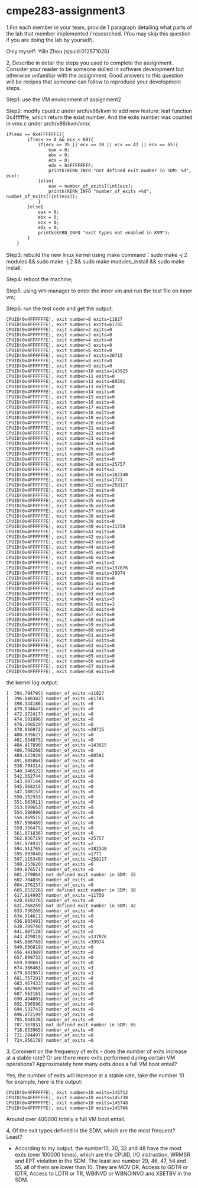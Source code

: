 # cmpe283-assignment3
1.For each member in your team, provide 1 paragraph detailing what parts of the lab that member implemented / researched. (You may skip this question if you are doing the lab by yourself). 

Only myself: Yilin Zhou (sjsuid:012571026)

2, Describe in detail the steps you used to complete the assignment. Consider your reader to be someone skilled in software development but otherwise unfamiliar with the assignment. Good answers to this question will be recipes that someone can follow to reproduce your development steps. 

Step1: use the VM environment of assignment2

Step2: modify cpuid.c under arch/x86/kvm to add new feature: leaf function 0x4ffffffe, which return the exist number. And the exits number was counted in vmx.c under arch/x86/kvm/vmx.

```
if(eax == 0x4FFFFFFE){
		if(ecx >= 0 && ecx < 69){
			if(ecx == 35 || ecx == 38 || ecx == 42 || ecx == 65){
				eax = 0; 
				ebx = 0; 
				ecx = 0; 
				edx = 0xFFFFFFFF;
				printk(KERN_INFO "not defined exit number in SDM: %d", ecx);
			}else{
				eax = number_of_exits[(int)ecx];
				printk(KERN_INFO "number_of_exits =%d", number_of_exits[(int)ecx]);
			}
		}else{
			eax = 0; 
			ebx = 0; 
			ecx = 0; 
			edx = 0;
			printk(KERN_INFO "exit types not enabled in KVM");
		}
	}
```

Step3: rebuild the new linux kernel using make command：sudo make -j 2 modules && sudo make -j 2 && sudo make modules_install && sudo make install;

Step4: reboot the machine;

Step5: using virt-manager to enter the inner vm and run the test file on inner vm;

Step6: run the test code and get the output:

```
CPUID(0x4FFFFFFE), exit number=0 exits=11827
CPUID(0x4FFFFFFE), exit number=1 exits=61745
CPUID(0x4FFFFFFE), exit number=2 exits=0
CPUID(0x4FFFFFFE), exit number=3 exits=0
CPUID(0x4FFFFFFE), exit number=4 exits=0
CPUID(0x4FFFFFFE), exit number=5 exits=0
CPUID(0x4FFFFFFE), exit number=6 exits=0
CPUID(0x4FFFFFFE), exit number=7 exits=20715
CPUID(0x4FFFFFFE), exit number=8 exits=0
CPUID(0x4FFFFFFE), exit number=9 exits=0
CPUID(0x4FFFFFFE), exit number=10 exits=143925
CPUID(0x4FFFFFFE), exit number=11 exits=0
CPUID(0x4FFFFFFE), exit number=12 exits=80591
CPUID(0x4FFFFFFE), exit number=13 exits=0
CPUID(0x4FFFFFFE), exit number=14 exits=0
CPUID(0x4FFFFFFE), exit number=15 exits=0
CPUID(0x4FFFFFFE), exit number=16 exits=0
CPUID(0x4FFFFFFE), exit number=17 exits=0
CPUID(0x4FFFFFFE), exit number=18 exits=0
CPUID(0x4FFFFFFE), exit number=19 exits=0
CPUID(0x4FFFFFFE), exit number=20 exits=0
CPUID(0x4FFFFFFE), exit number=21 exits=0
CPUID(0x4FFFFFFE), exit number=22 exits=0
CPUID(0x4FFFFFFE), exit number=23 exits=0
CPUID(0x4FFFFFFE), exit number=24 exits=0
CPUID(0x4FFFFFFE), exit number=25 exits=0
CPUID(0x4FFFFFFE), exit number=26 exits=0
CPUID(0x4FFFFFFE), exit number=27 exits=0
CPUID(0x4FFFFFFE), exit number=28 exits=25757
CPUID(0x4FFFFFFE), exit number=29 exits=2
CPUID(0x4FFFFFFE), exit number=30 exits=182340
CPUID(0x4FFFFFFE), exit number=31 exits=1771
CPUID(0x4FFFFFFE), exit number=32 exits=258117
CPUID(0x4FFFFFFE), exit number=33 exits=0
CPUID(0x4FFFFFFE), exit number=34 exits=0
CPUID(0x4FFFFFFE), exit number=35 exits=0
CPUID(0x4FFFFFFE), exit number=36 exits=0
CPUID(0x4FFFFFFE), exit number=37 exits=0
CPUID(0x4FFFFFFE), exit number=38 exits=0
CPUID(0x4FFFFFFE), exit number=39 exits=0
CPUID(0x4FFFFFFE), exit number=40 exits=11750
CPUID(0x4FFFFFFE), exit number=41 exits=0
CPUID(0x4FFFFFFE), exit number=42 exits=0
CPUID(0x4FFFFFFE), exit number=43 exits=0
CPUID(0x4FFFFFFE), exit number=44 exits=0
CPUID(0x4FFFFFFE), exit number=45 exits=0
CPUID(0x4FFFFFFE), exit number=46 exits=6
CPUID(0x4FFFFFFE), exit number=47 exits=2
CPUID(0x4FFFFFFE), exit number=48 exits=137076
CPUID(0x4FFFFFFE), exit number=49 exits=39974
CPUID(0x4FFFFFFE), exit number=50 exits=0
CPUID(0x4FFFFFFE), exit number=51 exits=0
CPUID(0x4FFFFFFE), exit number=52 exits=0
CPUID(0x4FFFFFFE), exit number=53 exits=0
CPUID(0x4FFFFFFE), exit number=54 exits=3
CPUID(0x4FFFFFFE), exit number=55 exits=3
CPUID(0x4FFFFFFE), exit number=56 exits=0
CPUID(0x4FFFFFFE), exit number=57 exits=0
CPUID(0x4FFFFFFE), exit number=58 exits=0
CPUID(0x4FFFFFFE), exit number=59 exits=0
CPUID(0x4FFFFFFE), exit number=60 exits=0
CPUID(0x4FFFFFFE), exit number=61 exits=0
CPUID(0x4FFFFFFE), exit number=62 exits=0
CPUID(0x4FFFFFFE), exit number=63 exits=0
CPUID(0x4FFFFFFE), exit number=64 exits=0
CPUID(0x4FFFFFFE), exit number=65 exits=0
CPUID(0x4FFFFFFE), exit number=66 exits=0
CPUID(0x4FFFFFFE), exit number=67 exits=0
CPUID(0x4FFFFFFE), exit number=68 exits=0
```

the kernel log output:
```
[  394.794795] number_of_exits =11827
[  396.840382] number_of_exits =61745
[  398.344186] number_of_exits =0
[  470.034647] number_of_exits =0
[  472.972417] number_of_exits =0
[  474.501896] number_of_exits =0
[  476.198529] number_of_exits =0
[  478.016972] number_of_exits =20715
[  480.035627] number_of_exits =0
[  481.934875] number_of_exits =0
[  484.417890] number_of_exits =143925
[  486.798268] number_of_exits =0
[  489.623929] number_of_exits =80591
[  491.885864] number_of_exits =0
[  538.794314] number_of_exits =0
[  540.946522] number_of_exits =0
[  542.362744] number_of_exits =0
[  543.897144] number_of_exits =0
[  545.568215] number_of_exits =0
[  547.188157] number_of_exits =0
[  550.152933] number_of_exits =0
[  551.883011] number_of_exits =0
[  553.099653] number_of_exits =0
[  554.586006] number_of_exits =0
[  556.069515] number_of_exits =0
[  557.590489] number_of_exits =0
[  559.356475] number_of_exits =0
[  561.071836] number_of_exits =0
[  562.856719] number_of_exits =25757
[  591.974937] number_of_exits =2
[  594.511765] number_of_exits =182340
[  595.893040] number_of_exits =1771
[  597.115340] number_of_exits =258117
[  598.253620] number_of_exits =0
[  599.676571] number_of_exits =0
[  601.279864] not defined exit number in SDM: 35
[  602.704035] number_of_exits =0
[  604.276237] number_of_exits =0
[  605.853226] not defined exit number in SDM: 38
[  617.814993] number_of_exits =11750
[  620.018276] number_of_exits =0
[  631.768259] not defined exit number in SDM: 42
[  633.736265] number_of_exits =0
[  634.914611] number_of_exits =0
[  636.803491] number_of_exits =0
[  638.709740] number_of_exits =6
[  641.007128] number_of_exits =2
[  643.429819] number_of_exits =137076
[  645.806769] number_of_exits =39974
[  649.696819] number_of_exits =0
[  656.441989] number_of_exits =0
[  657.899733] number_of_exits =0
[  659.998661] number_of_exits =0
[  674.386463] number_of_exits =3
[  679.881967] number_of_exits =3
[  681.757291] number_of_exits =0
[  683.467433] number_of_exits =0
[  685.442969] number_of_exits =0
[  687.562161] number_of_exits =0
[  690.404003] number_of_exits =0
[  692.596506] number_of_exits =0
[  694.532743] number_of_exits =0
[  696.872199] number_of_exits =0
[  705.044538] number_of_exits =0
[  707.967031] not defined exit number in SDM: 65
[  718.653965] number_of_exits =0
[  721.204497] number_of_exits =0
[  724.956178] number_of_exits =0
```


3, Comment on the frequency of exits – does the number of exits increase at a stable rate? Or are there more exits performed during certain VM operations? Approximately how many exits does a full VM boot entail?

Yes, the number of exits will increase at a stable rate, take the number 10 for example, here is the output:

```
CPUID(0x4FFFFFFE), exit number=10 exits=145712
CPUID(0x4FFFFFFE), exit number=10 exits=145730
CPUID(0x4FFFFFFE), exit number=10 exits=145748
CPUID(0x4FFFFFFE), exit number=10 exits=145766
```
Around over 400000 totally a full VM boot entail.

4, Of the exit types defined in the SDM, which are the most frequent? Least? 

 - According to my output, the number10, 30, 32 and 48 have the most exits (over 100000 times), which are the CPUID, I/O instruction, WRMSR and EPT violation in the SDM. The least are number 29, 46, 47, 54 and 55, all of them are lower than 10. They are MOV DR, Access to GDTR or IDTR, Access to LDTR or TR, WBINVD or WBNOINVD and XSETBV in the SDM.
